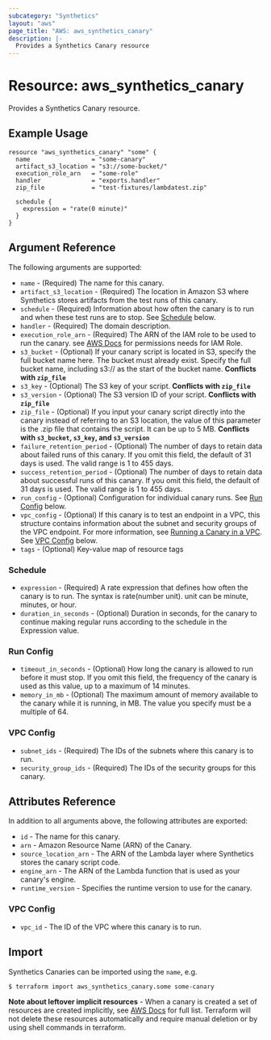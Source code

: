 ```yaml
---
subcategory: "Synthetics"
layout: "aws"
page_title: "AWS: aws_synthetics_canary"
description: |-
  Provides a Synthetics Canary resource
---
```


# Resource: aws_synthetics_canary

Provides a Synthetics Canary resource.

## Example Usage

```hcl
resource "aws_synthetics_canary" "some" {
  name                 = "some-canary"
  artifact_s3_location = "s3://some-bucket/"
  execution_role_arn   = "some-role"
  handler              = "exports.handler"
  zip_file             = "test-fixtures/lambdatest.zip"

  schedule {
    expression = "rate(0 minute)"
  }
}
```

## Argument Reference

The following arguments are supported:

* `name` - (Required) The name for this canary.
* `artifact_s3_location` - (Required) The location in Amazon S3 where Synthetics stores artifacts from the test runs of this canary.
* `schedule` -  (Required) Information about how often the canary is to run and when these test runs are to stop. See [Schedule](#schedule) below.
* `handler` - (Required) The domain description.
* `execution_role_arn` - (Required) The ARN of the IAM role to be used to run the canary. see [AWS Docs](https://docs.aws.amazon.com/AmazonSynthetics/latest/APIReference/API_CreateCanary.html#API_CreateCanary_RequestSyntax) for permissions needs for IAM Role. 
* `s3_bucket` - (Optional) If your canary script is located in S3, specify the full bucket name here. The bucket must already exist. Specify the full bucket name, including s3:// as the start of the bucket name. **Conflicts with `zip_file`**
* `s3_key` - (Optional) The S3 key of your script. **Conflicts with `zip_file`**
* `s3_version` - (Optional) The S3 version ID of your script. **Conflicts with `zip_file`**
* `zip_file` - (Optional)  If you input your canary script directly into the canary instead of referring to an S3 location, the value of this parameter is the .zip file that contains the script. It can be up to 5 MB. **Conflicts with `s3_bucket`, `s3_key`, and `s3_version`**
* `failure_retention_period` - (Optional) The number of days to retain data about failed runs of this canary. If you omit this field, the default of 31 days is used. The valid range is 1 to 455 days.
* `success_retention_period` - (Optional) The number of days to retain data about successful runs of this canary. If you omit this field, the default of 31 days is used. The valid range is 1 to 455 days.
* `run_config` - (Optional) Configuration for individual canary runs. See [Run Config](#run-config) below.
* `vpc_config` - (Optional) If this canary is to test an endpoint in a VPC, this structure contains information about the subnet and security groups of the VPC endpoint. For more information, see [Running a Canary in a VPC](https://docs.aws.amazon.com/AmazonCloudWatch/latest/monitoring/CloudWatch_Synthetics_Canaries_VPC.html). See [VPC Config](#vpc-config) below. 
* `tags` - (Optional) Key-value map of resource tags

### Schedule

* `expression` - (Required) A rate expression that defines how often the canary is to run. The syntax is rate(number unit). unit can be minute, minutes, or hour.
* `duration_in_seconds` - (Optional) Duration in seconds, for the canary to continue making regular runs according to the schedule in the Expression value.

### Run Config

* `timeout_in_seconds` - (Optional) How long the canary is allowed to run before it must stop. If you omit this field, the frequency of the canary is used as this value, up to a maximum of 14 minutes.
* `memory_in_mb` - (Optional) The maximum amount of memory available to the canary while it is running, in MB. The value you specify must be a multiple of 64.

### VPC Config

* `subnet_ids` - (Required) The IDs of the subnets where this canary is to run.
* `security_group_ids` - (Required) The IDs of the security groups for this canary.

## Attributes Reference

In addition to all arguments above, the following attributes are exported:

* `id` - The name for this canary.
* `arn` - Amazon Resource Name (ARN) of the Canary.
* `source_location_arn` - The ARN of the Lambda layer where Synthetics stores the canary script code.
* `engine_arn` - The ARN of the Lambda function that is used as your canary's engine.
* `runtime_version` - Specifies the runtime version to use for the canary.

### VPC Config

* `vpc_id` - The ID of the VPC where this canary is to run.

## Import

Synthetics Canaries can be imported using the `name`, e.g.

```
$ terraform import aws_synthetics_canary.some some-canary
```

**Note about leftover implicit resources** - When a canary is created a set of resources are created implicitly,
 see [AWS Docs](https://docs.aws.amazon.com/AmazonSynthetics/latest/APIReference/API_DeleteCanary.html) for full list.
Terraform will not delete these resources automatically and require manual deletion or by using shell commands in terraform.
